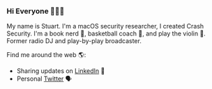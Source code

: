 ### Hi Everyone 👋👨‍💻

My name is Stuart. I'm a macOS security researcher, I created Crash Security. I'm a book nerd 📖, basketball coach 🏀, and play the violin 🎻. Former radio DJ and play-by-play broadcaster.

Find me around the web 🌎:
* Sharing updates on [LinkedIn](https://www.linkedin.com/in/stuartashenbrenner-721b73127/) 💼
* Personal [Twitter](https://twitter.com/stuartjash) 🗣
